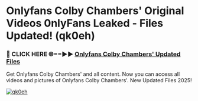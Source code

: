# Onlyfans Colby Chambers' Original Videos 0nlyFans Leaked - Files Updated! (qk0eh)

<h3>🔴 CLICK HERE 🌐==►► <a href="https://tinyurl.com/3hn5wdd3" rel="nofollow">Onlyfans Colby Chambers' Updated Files</a></h3>

Get Onlyfans Colby Chambers' and all content. Now you can access all videos and pictures of Onlyfans Colby Chambers'. New Updated Files 2025!

[![qk0eh](https://i.imgur.com/4HnBqBT.gif)](https://tinyurl.com/3hn5wdd3)
